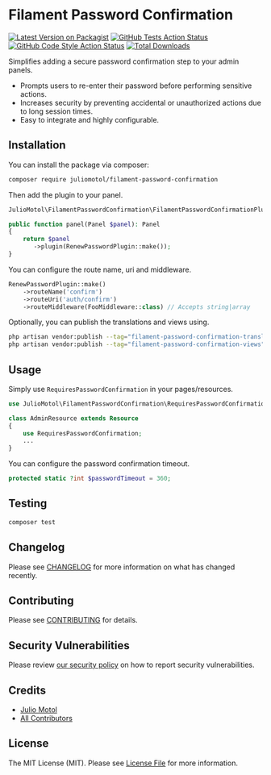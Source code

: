 # Filament Password Confirmation

[![Latest Version on Packagist](https://img.shields.io/packagist/v/juliomotol/filament-password-confirmation.svg?style=flat-square)](https://packagist.org/packages/juliomotol/filament-password-confirmation)
[![GitHub Tests Action Status](https://img.shields.io/github/actions/workflow/status/juliomotol/filament-password-confirmation/run-tests.yml?branch=main&label=tests&style=flat-square)](https://github.com/juliomotol/filament-password-confirmation/actions?query=workflow%3Arun-tests+branch%3Amain)
[![GitHub Code Style Action Status](https://img.shields.io/github/actions/workflow/status/juliomotol/filament-password-confirmation/fix-php-code-styling.yml?branch=main&label=code%20style&style=flat-square)](https://github.com/juliomotol/filament-password-confirmation/actions?query=workflow%3A"Fix+PHP+code+styling"+branch%3Amain)
[![Total Downloads](https://img.shields.io/packagist/dt/juliomotol/filament-password-confirmation.svg?style=flat-square)](https://packagist.org/packages/juliomotol/filament-password-confirmation)


Simplifies adding a secure password confirmation step to your admin panels.

- Prompts users to re-enter their password before performing sensitive actions.
- Increases security by preventing accidental or unauthorized actions due to long session times.
- Easy to integrate and highly configurable.

## Installation

You can install the package via composer:

```bash
composer require juliomotol/filament-password-confirmation
```

Then add the plugin to your panel.

```php
JulioMotol\FilamentPasswordConfirmation\FilamentPasswordConfirmationPlugin;

public function panel(Panel $panel): Panel
{
    return $panel
       ->plugin(RenewPasswordPlugin::make());
}
```

You can configure the route name, uri and middleware.

```php
RenewPasswordPlugin::make()
    ->routeName('confirm')
    ->routeUri('auth/confirm')
    ->routeMiddleware(FooMiddleware::class) // Accepts string|array
```

Optionally, you can publish the translations and views using.

```bash
php artisan vendor:publish --tag="filament-password-confirmation-translations"
php artisan vendor:publish --tag="filament-password-confirmation-views"
```

## Usage

Simply use `RequiresPasswordConfirmation` in your pages/resources.

```php
use JulioMotol\FilamentPasswordConfirmation\RequiresPasswordConfirmation;

class AdminResource extends Resource
{
    use RequiresPasswordConfirmation;
    ...
}
```

You can configure the password confirmation timeout.

```php
protected static ?int $passwordTimeout = 360;
```

## Testing

```bash
composer test
```

## Changelog

Please see [CHANGELOG](CHANGELOG.md) for more information on what has changed recently.

## Contributing

Please see [CONTRIBUTING](.github/CONTRIBUTING.md) for details.

## Security Vulnerabilities

Please review [our security policy](../../security/policy) on how to report security vulnerabilities.

## Credits

- [Julio Motol](https://github.com/juliomotol)
- [All Contributors](../../contributors)

## License

The MIT License (MIT). Please see [License File](LICENSE.md) for more information.
